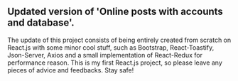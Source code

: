 ## Updated version of 'Online posts with accounts and database'.

The update of this project consists of being entirely created from scratch on React.js with some minor cool stuff, such as Bootstrap, React-Toastify, Json-Server, Axios and a small implementation of React-Redux for performance reason. This is my first React.js project, so please leave any pieces of advice and feedbacks. Stay safe!
